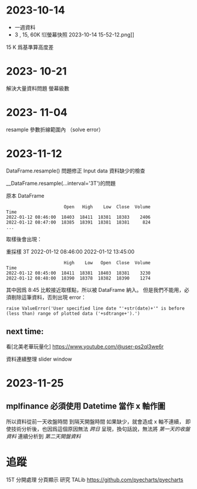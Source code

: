 # 2023-10-14
+ 一週資料
+ 3 , 15, 60K 
![[螢幕快照 2023-10-14 15-52-12.png]]

15 K 爲基準算高度差


# 2023- 10-21
解決大量資料問題
	螢幕級數

# 2023- 11-04
resample 參數折線範圍內 （solve error）


# 2023-11-12
DataFrame.resample() 問題修正
Input data 資料缺少的檢查

__DataFrame.resample(...interval='3T')的問題

原本 DataFrame  

	                      Open   High    Low  Close  Volume
	Time                                                   
	2022-01-12 08:46:00  18403  18411  18381  18383    2406
	2022-01-12 08:47:00  18385  18391  18381  18381     824
	...

取樣後會出現：

重採樣 3T 2022-01-12 08:46:00 2022-01-12 13:45:00

	                      High    Low   Open  Close  Volume
	Time                                                   
	2022-01-12 08:45:00  18411  18381  18403  18381    3230
	2022-01-12 08:48:00  18390  18378  18382  18390    1274

其中因爲 8:45 比較接近取樣點，所以被 DataFrame 納入。
但是我們不能用，必須剔除這筆資料，否則出現 error：

	raise ValueError('User specified line date "'+str(date)+'" is before (less than) range of plotted data ('+sdtrange+').')
## next time:
看[北美老華玩量化] https://www.youtube.com/@user-ps2ql3we6r

資料連續整理
slider window

# 2023-11-25


## mplfinance 必須使用 Datetime 當作 x 軸作圖
所以資料從前一天收盤時間 到隔天開盤時間 如果缺少，就會造成 x 軸不連續，
即使技術分析後，也因爲這個原因無法 _跨日_ 呈現，換句話說，無法將
_第一天的收盤資料_ 連續分析到 _第二天開盤資料_ 

# 追蹤
15T 分開處理
分頁顯示
研究 TALib
https://github.com/pyecharts/pyecharts

